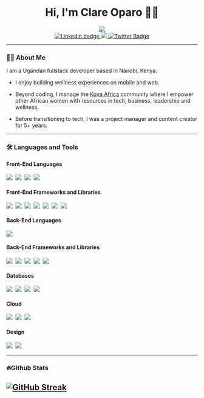 <div id="header" align="center">
  <h1>Hi, I'm Clare Oparo 👋🏾</h1>
  <img src="https://i.giphy.com/media/v1.Y2lkPTc5MGI3NjExNWRobnNsbjIydWx6azhzMzNwa2VhOW1tenJ0bzJsNXh6eXNhY2l4ciZlcD12MV9pbnRlcm5hbF9naWZfYnlfaWQmY3Q9Zw/QpVUMRUJGokfqXyfa1/giphy-downsized.gif">
</div>

<div id="badges" align="center">
  <a href="https://www.linkedin.com/in/clare-oparo-software-engineer/">
    <img src="https://img.shields.io/badge/LinkedIn-blue?logo=linkedin&logoColor=white&style=for-the-badge" alt="LinkedIn badge">
  </a>
  <a href="mailto:clarecodess@gmail.com">
    <img src="https://img.shields.io/badge/Gmail-D14836?style=for-the-badge&logo=gmail&logoColor=white">
  </a>
 <a href="https://x.com/clare_codes">
    <img src="https://img.shields.io/badge/Twitter-blue?style=for-the-badge&logo=twitter&logoColor=white" alt="Twitter Badge">
 </a>
</div>

<div id="profile-counter" align="center">
  <img src="https://komarev.com/ghpvc/?username=clarecodess&style=flat-square&color=blue" alt=""/>
</div>

---
### 👩‍💻 About Me
I am a Ugandan fullstack developer based in Nairobi, Kenya. 
- I enjoy building wellness experiences on mobile and web.

- Beyond coding, I manage the <a href=https://kuvaafrica.org/>Kuva Africa</a> community where I empower other African women with resources in tech, business, leadership and wellness.

- Before transitioning to tech, I was a project manager and content creator for 5+ years.
---
### 🛠️ Languages and Tools
#### Front-End Languages
<div id="frontend-languages">
  <img src="https://img.shields.io/badge/HTML5-E34F26?style=for-the-badge&logo=html5&logoColor=white">&nbsp;
  <img src="https://img.shields.io/badge/CSS3-1572B6?style=for-the-badge&logo=css3&logoColor=white">&nbsp;
  <img src="https://img.shields.io/badge/JavaScript-F7DF1E?style=for-the-badge&logo=javascript&logoColor=black">&nbsp;
  <img src="https://img.shields.io/badge/TypeScript-007ACC?style=for-the-badge&logo=typescript&logoColor=white">
</div>

#### Front-End Frameworks and Libraries
<div id="frontend-frameworks">
  <img src="https://img.shields.io/badge/React-20232A?style=for-the-badge&logo=react&logoColor=61DAFB">&nbsp;
  <img src="https://img.shields.io/badge/next%20js-000000?style=for-the-badge&logo=nextdotjs&logoColor=white">&nbsp;
  <img src="https://img.shields.io/badge/AngularJS-E23237?style=for-the-badge&logo=angularjs&logoColor=white">&nbsp;
  <img src="https://img.shields.io/badge/Tailwind_CSS-38B2AC?style=for-the-badge&logo=tailwind-css&logoColor=white">&nbsp;
  <img src="https://img.shields.io/badge/shadcn%2Fui-000000?style=for-the-badge&logo=shadcnui&logoColor=white">&nbsp;
  <img src="https://img.shields.io/badge/Chakra--UI-319795?style=for-the-badge&logo=chakra-ui&logoColor=white">&nbsp;
  <img src="https://img.shields.io/badge/jQuery-0769AD?style=for-the-badge&logo=jquery&logoColor=white">
</div>

#### Back-End Languages
<div id="backend-languages">
  <img src="https://img.shields.io/badge/Python-3776AB?style=for-the-badge&logo=python&logoColor=white">
</div>

#### Back-End Frameworks and Libraries
<div>
  <img src="https://img.shields.io/badge/Node.js-43853D?style=for-the-badge&logo=node.js&logoColor=white">&nbsp;
  <img src="https://img.shields.io/badge/Express.js-404D59?style=for-the-badge">&nbsp;
  <img src="https://img.shields.io/badge/Flask-000000?style=for-the-badge&logo=flask&logoColor=white">&nbsp;
  <img src="https://img.shields.io/badge/firebase-ffca28?style=for-the-badge&logo=firebase&logoColor=black">&nbsp;
  <img src="https://img.shields.io/badge/GraphQl-E10098?style=for-the-badge&logo=graphql&logoColor=white">
</div>
    
#### Databases
<div id="databases">
    <img src="https://img.shields.io/badge/MySQL-00000F?style=for-the-badge&logo=mysql&logoColor=white">&nbsp;
    <img src="https://img.shields.io/badge/PostgreSQL-316192?style=for-the-badge&logo=postgresql&logoColor=white">&nbsp;
    <img src="https://img.shields.io/badge/MongoDB-4EA94B?style=for-the-badge&logo=mongodb&logoColor=white">&nbsp;
    <img src="https://img.shields.io/badge/SQLite-07405E?style=for-the-badge&logo=sqlite&logoColor=white">
</div>

#### Cloud
<div id="cloud">
  <img src="https://img.shields.io/badge/Cloudflare-F38020?style=for-the-badge&logo=Cloudflare&logoColor=white">&nbsp;
  <img src="https://img.shields.io/badge/Amazon_AWS-FF9900?style=for-the-badge&logo=amazonaws&logoColor=white">&nbsp;
  <img src="https://img.shields.io/badge/Google_Cloud-4285F4?style=for-the-badge&logo=google-cloud&logoColor=white">
</div>

#### Design
<div id="design">
  <img src="https://img.shields.io/badge/Figma-F24E1E?style=for-the-badge&logo=figma&logoColor=white">&nbsp;
  <img src="https://img.shields.io/badge/Canva-%2300C4CC.svg?&style=for-the-badge&logo=Canva&logoColor=white">
</div>

---



### 🔥Github Stats
<a href="https://git.io/streak-stats"><img src="https://github-readme-streak-stats.herokuapp.com?user=clarecodess&theme=dark&hide_border=true&date_format=j%20M%5B%20Y%5D&exclude_days=Sun%2CSat" alt="GitHub Streak" /></a>
---


